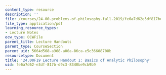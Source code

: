 ```yaml
---
content_type: resource
description: ''
file: /courses/24-00-problems-of-philosophy-fall-2019/fe6a7d62e3df817bd9c38340be9cb9b9_MIT24_00F19_lecturehandout1.pdf
file_type: application/pdf
learning_resource_types:
- Lecture Notes
ocw_type: OCWFile
parent_title: Lecture Handouts
parent_type: CourseSection
parent_uid: 5664d568-a968-a00a-86ca-e5c36608708b
resourcetype: Document
title: '24.00F19 Lecture Handout 1: Basics of Analytic Philosophy'
uid: fe6a7d62-e3df-817b-d9c3-8340be9cb9b9
---
```

